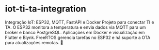 # iot-ti-ta-integration
Integração IoT: ESP32, MQTT, FastAPI e Docker Projeto para conectar TI e TA. O ESP32 monitora a temperatura e envia dados via MQTT para um broker e banco PostgreSQL. Aplicações em Docker e visualização em Flutter e Blynk. FreeRTOS gerencia tarefas no ESP32 e há suporte a OTA para atualizações remotas. 🚀

